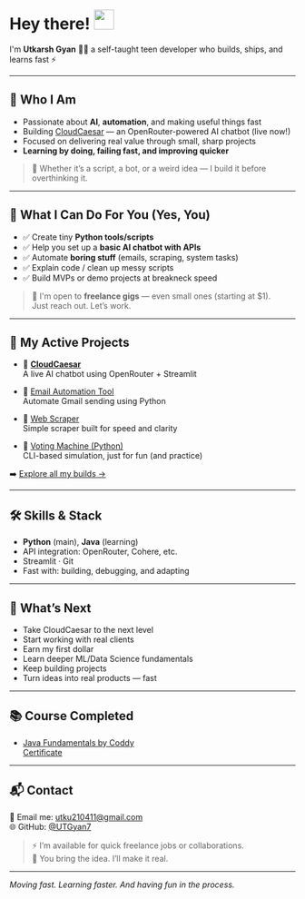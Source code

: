 # Hey there! <img src="https://media.giphy.com/media/hvRJCLFzcasrR4ia7z/giphy.gif" width="35" />

I'm **Utkarsh Gyan** 👨‍💻 a self-taught teen developer who builds, ships, and learns fast ⚡ 

---

## 🧠 Who I Am

- Passionate about **AI**, **automation**, and making useful things fast
- Building [CloudCaesar](https://cloudcaesar.streamlit.app) — an OpenRouter-powered AI chatbot (live now!)
- Focused on delivering real value through small, sharp projects
- **Learning by doing, failing fast, and improving quicker**

> 🎯 Whether it’s a script, a bot, or a weird idea — I build it before overthinking it.

---

## 🔨 What I Can Do For You (Yes, You)

- ✅ Create tiny **Python tools/scripts**  
- ✅ Help you set up a **basic AI chatbot with APIs**  
- ✅ Automate **boring stuff** (emails, scraping, system tasks)  
- ✅ Explain code / clean up messy scripts  
- ✅ Build MVPs or demo projects at breakneck speed

> 💸 I'm open to **freelance gigs** — even small ones (starting at $1).  
> Just reach out. Let’s work.

---

## 🚀 My Active Projects

- 🔹 [**CloudCaesar**](https://cloudcaesar.streamlit.app)  
  A live AI chatbot using OpenRouter + Streamlit

- 🔹 [Email Automation Tool](https://github.com/UTGyan7/Email-Automation)  
  Automate Gmail sending using Python

- 🔹 [Web Scraper](https://github.com/UTGyan/web-scraper)  
  Simple scraper built for speed and clarity

- 🔹 [Voting Machine (Python)](https://github.com/UTGyan7/EVM-with-Python)  
  CLI-based simulation, just for fun (and practice)

➡️ [Explore all my builds →](https://github.com/UTGyan7?tab=repositories)

---

## 🛠 Skills & Stack

- **Python** (main), **Java** (learning)  
- API integration: OpenRouter, Cohere, etc.  
- Streamlit · Git   
- Fast with: building, debugging, and adapting

---

## 🎯 What’s Next

- Take CloudCaesar to the next level  
- Start working with real clients
- Earn my first dollar  
- Learn deeper ML/Data Science fundamentals  
- Keep building projects 
- Turn ideas into real products — fast

---

## 📚 Course Completed

- [Java Fundamentals by Coddy](https://coddy.tech/courses/java_fundamentals)  
  [Certificate](https://coddy.tech/certifications/YXgU36-cpiHhr)

---

## 📬 Contact

📩 Email me: [utku210411@gmail.com](mailto:utku210411@gmail.com)  
🌐 GitHub: [@UTGyan7](https://github.com/UTGyan7)

> ⚡ I’m available for quick freelance jobs or collaborations.  
> 🚀 You bring the idea. I’ll make it real.

---

_Moving fast. Learning faster. And having fun in the process._
